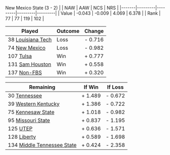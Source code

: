 New Mexico State (3 - 2)
|       |   NAW   |   AAW   |   NCS   |   NRS   |
|-------|---------|---------|---------|---------|
| Value |  -0.043 |  -0.009 |   4.069 |   6.378 |
| Rank  |      77 |      77 |     119 |     102 |

| Played                    | Outcome    |  Change  |
|---------------------------|------------|----------|
|  38 [Louisiana Tech        ](LouisianaTech.md)| Loss       | -  0.716 |
|  74 [New Mexico            ](NewMexico.md)| Loss       | -  0.982 |
| 107 [Tulsa                 ](Tulsa.md)| Win        | +  0.777 |
| 131 [Sam Houston           ](SamHouston.md)| Win        | +  0.558 |
| 137 [Non-FBS               ](NonFBS.md)| Win        | +  0.320 |

| Remaining                 |  If Win  |  If Loss |
|---------------------------|----------|----------|
|  30 [Tennessee             ](Tennessee.md)| +  1.489 | -  0.672 |
|  39 [Western Kentucky      ](WesternKentucky.md)| +  1.386 | -  0.722 |
|  75 [Kennesaw State        ](KennesawState.md)| +  1.018 | -  0.982 |
|  95 [Missouri State        ](MissouriState.md)| +  0.837 | -  1.195 |
| 125 [UTEP                  ](UTEP.md)| +  0.636 | -  1.571 |
| 128 [Liberty               ](Liberty.md)| +  0.589 | -  1.698 |
| 134 [Middle Tennessee State](MiddleTennesseeState.md)| +  0.424 | -  2.358 |

